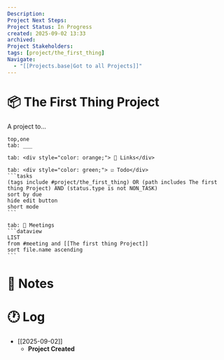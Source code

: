 ```yaml
---
Description:
Project Next Steps:
Project Status: In Progress
created: 2025-09-02 13:33
archived:
Project Stakeholders:
tags: [project/the_first_thing]
Navigate:
  - "[[Projects.base|Got to all Projects]]"
---
```

# 📦 The First Thing Project

A project to...

````tabs
top,one
tab: ___

tab: <div style="color: orange;"> 🔗 Links</div>

tab: <div style="color: green;"> ☑ Todo</div>
```tasks
(tags include #project/the_first_thing) OR (path includes The first thing Project) AND (status.type is not NON_TASK)
sort by due
hide edit button
short mode
```

tab: 📆 Meetings
```dataview
LIST
from #meeting and [[The first thing Project]]
sort file.name ascending
```
````

# 📓 Notes

# 🕐 Log

- [[2025-09-02]]
	- **Project Created**
